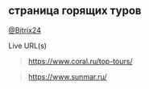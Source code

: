## страница горящих туров
[@Bitrix24](https://coraldigital.bitrix24.ru/company/personal/user/1265/tasks/task/view/85351/)

Live URL(s)
> <https://www.coral.ru/top-tours/>

> <https://www.sunmar.ru/>